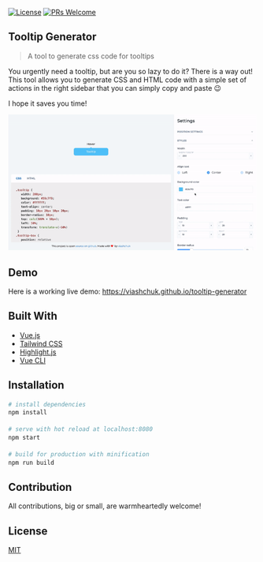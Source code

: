 [![License](https://img.shields.io/github/license/viashchuk/tooltip-generator)](https://github.com/viashchuk/tooltip-generator/blob/master/LICENSE)
[![PRs Welcome](https://img.shields.io/badge/PRs-welcome-ff69b4)](https://github.com/viashchuk/tooltip-generator/pulls)

## Tooltip Generator
> A tool to generate css code for tooltips

You urgently need a tooltip, but are you so lazy to do it? There is a way out! This tool allows you to generate CSS and HTML code with a simple set of actions in the right sidebar that you can simply copy and paste 😉 

I hope it saves you time!

<kbd>
    <img src="public/demo.gif" alt="Demo video">
</kbd>

## Demo
Here is a working live demo:  https://viashchuk.github.io/tooltip-generator

## Built With

- [Vue.js](https://github.com/vuejs/vue)
- [Tailwind CSS](https://github.com/tailwindcss/tailwindcss)
- [Highlight.js](https://github.com/highlightjs/highlight.js)
- [Vue CLI](https://github.com/vuejs/vue-cli)

## Installation

``` bash
# install dependencies
npm install

# serve with hot reload at localhost:8080
npm start

# build for production with minification
npm run build
```

## Contribution
All contributions, big or small, are warmheartedly welcome! 

## License

[MIT](https://github.com/viashchuk/tooltip-generator/blob/master/LICENSE)
